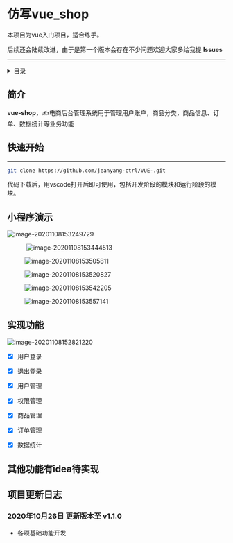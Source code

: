 # 仿写vue_shop

本项目为vue入门项目，适合练手。

后续还会陆续改进，由于是第一个版本会存在不少问题欢迎大家多给我提 **Issues** 


------------------------------

<details><summary>目录</summary>


- [简介](#简介)
- [快速开始](#快速开始)
- [演示](#演示)
- [许可证](#许可证)
- [后续功能](#后续功能)

</details>

## 简介

**vue-shop**，✍电商后台管理系统用于管理用户账户，商品分类，商品信息、订单、数据统计等业务功能



## 快速开始

****

```bash
git clone https://github.com/jeanyang-ctrl/VUE-.git
```

代码下载后，用vscode打开后即可使用，包括开发阶段的模块和运行阶段的模块。


## 


## 小程序演示

![image-20201108153249729](D:\web\vue电商项目资料包\vue电商项目-day08-资料包\code\vue_shop\src\assets\images\image-20201108153249729.png)

<figure class="third">

​    ![image-20201108153444513](D:\web\vue电商项目资料包\vue电商项目-day08-资料包\code\vue_shop\src\assets\images\image-20201108153444513.png)

![image-20201108153505811](D:\web\vue电商项目资料包\vue电商项目-day08-资料包\code\vue_shop\src\assets\images\image-20201108153505811.png)

![image-20201108153520827](D:\web\vue电商项目资料包\vue电商项目-day08-资料包\code\vue_shop\src\assets\images\image-20201108153520827.png)

![image-20201108153542205](D:\web\vue电商项目资料包\vue电商项目-day08-资料包\code\vue_shop\src\assets\images\image-20201108153542205.png)

![image-20201108153557141](D:\web\vue电商项目资料包\vue电商项目-day08-资料包\code\vue_shop\src\assets\images\image-20201108153557141.png)</figure>



## 实现功能

![image-20201108152821220](D:\web\vue电商项目资料包\vue电商项目-day08-资料包\code\vue_shop\src\assets\images\image-20201108152821220.png)

- [x] 用户登录
- [x] 退出登录
- [x] 用户管理
- [x] 权限管理

- [x] 商品管理

- [x] 订单管理

- [x] 数据统计

  

## 其他功能有idea待实现

## 项目更新日志

### 2020年10月26日 更新版本至 v1.1.0

* 各项基础功能开发

